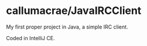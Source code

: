 # callumacrae/JavaIRCClient

My first proper project in Java, a simple IRC client.

Coded in IntelliJ CE.
